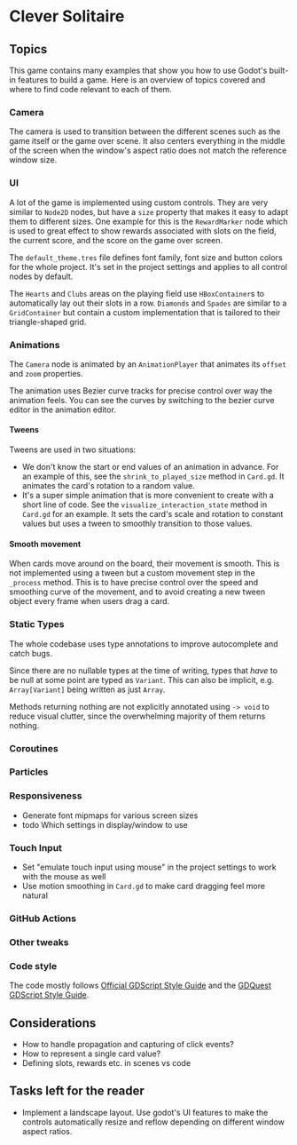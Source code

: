 # Clever Solitaire

## Topics

This game contains many examples that show you how to use Godot's built-in features to build a game. Here is an overview of topics covered and where to find code relevant to each of them.

### Camera

The camera is used to transition between the different scenes such as the game itself or the game over scene.
It also centers everything in the middle of the screen when the window's aspect ratio does not match the reference window size.

### UI

A lot of the game is implemented using custom controls. They are very similar to `Node2D` nodes, but have a `size` property that makes it easy to adapt them to different sizes. One example for this is the `RewardMarker` node which is used to great effect to show rewards associated with slots on the field, the current score, and the score on the game over screen.

The `default_theme.tres` file defines font family, font size and button colors for the whole project. It's set in the project settings and applies to all control nodes by default.

The `Hearts` and `Clubs` areas on the playing field use `HBoxContainer`s to automatically lay out their slots in a row. `Diamonds` and `Spades` are similar to a `GridContainer` but contain a custom implementation that is tailored to their triangle-shaped grid. 

### Animations

The `Camera` node is animated by an `AnimationPlayer` that animates its `offset` and `zoom` properties.

The animation uses Bezier curve tracks for precise control over way the animation feels. You can see the curves by switching to the bezier curve editor in the animation editor.

#### Tweens

Tweens are used in two situations:

- We don't know the start or end values of an animation in advance. For an example of this, see the `shrink_to_played_size` method in `Card.gd`. It animates the card's rotation to a random value.
- It's a super simple animation that is more convenient to create with a short line of code. See the `visualize_interaction_state` method in `Card.gd` for an example. It sets the card's scale and rotation to constant values but uses a tween to smoothly transition to those values.

#### Smooth movement

When cards move around on the board, their movement is smooth. This is not implemented using a tween but a custom movement step in the `_process` method.
This is to have precise control over the speed and smoothing curve of the movement, and to avoid creating a new tween object every frame when users drag a card.

### Static Types

The whole codebase uses type annotations to improve autocomplete and catch bugs.

Since there are no nullable types at the time of writing, types that *have* to be null at some point are typed as `Variant`.
This can also be implicit, e.g. `Array[Variant]` being written as just `Array`.

Methods returning nothing are not explicitly annotated using `-> void` to reduce visual clutter, since the overwhelming majority of them returns nothing.

### Coroutines

### Particles

### Responsiveness

- Generate font mipmaps for various screen sizes
- todo Which settings in display/window to use

### Touch Input

- Set "emulate touch input using mouse" in the project settings to work with the mouse as well
- Use motion smoothing in `Card.gd` to make card dragging feel more natural

### GitHub Actions

### Other tweaks

### Code style

The code mostly follows [Official GDScript Style Guide](https://docs.godotengine.org/en/latest/tutorials/scripting/gdscript/gdscript_styleguide.html) and the [GDQuest GDScript Style Guide](https://www.gdquest.com/docs/guidelines/best-practices/godot-gdscript/).

## Considerations

- How to handle propagation and capturing of click events?
- How to represent a single card value?
- Defining slots, rewards etc. in scenes vs code

## Tasks left for the reader

- Implement a landscape layout. Use godot's UI features to make the controls automatically resize and reflow depending on different window aspect ratios.